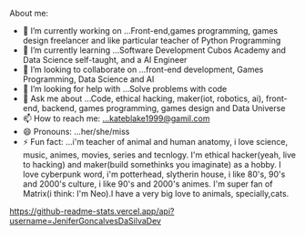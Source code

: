 About me:
- 🔭 I’m currently working on ...Front-end,games programming, games design freelancer and like particular teacher of Python Programming
- 🌱 I’m currently learning ...Software Development Cubos Academy and Data Science self-taught, and a AI Engineer 
- 👯 I’m looking to collaborate on ...front-end development, Games Programming, Data Science and AI
- 🤔 I’m looking for help with ...Solve problems with code
- 💬 Ask me about ...Code, ethical hacking, maker(iot, robotics, ai), front-end, backend, games programming, games design and Data Universe
- 📫 How to reach me: ...kateblake1999@gamil.com
- 😄 Pronouns: ...her/she/miss
- ⚡ Fun fact: ...i'm teacher of animal and human anatomy, i love science, music, animes, movies, series and tecnlogy. I'm ethical hacker(yeah, live to hacking) and maker(build somethinks you imaginate) as a hobby. I love cyberpunk word, i'm potterhead, slytherin house, i like 80's, 90's and 2000's culture, i like 90's and 2000's animes. I'm super fan of Matrix(i think: I'm Neo).I have a very big love to animals, specially,cats.

https://github-readme-stats.vercel.app/api?username=JeniferGoncalvesDaSilvaDev
